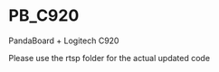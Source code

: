 PB_C920
=======

PandaBoard + Logitech C920

Please use the rtsp folder for the actual updated code
